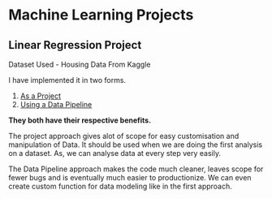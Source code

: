 # Machine Learning Projects
## Linear Regression Project
Dataset Used - Housing Data From Kaggle

I have implemented it in two forms.
1. [As a Project](Linear%20Regression%20-%20Housing%20Prices.ipynb)
2. [Using a Data Pipeline](Linear%20Regression%20-%20Data%20Pipeline%20Implementation%20-%20Housing%20Data%20Project%20.ipynb)

**They both have their respective benefits.**

The project approach gives alot of scope for easy customisation and manipulation of Data. It should be used when we are doing the first analysis on a dataset. As, we can analyse data at every step very easily.

The Data Pipeline approach makes the code much cleaner, leaves scope for fewer bugs and is eventually much easier to productionize. We can even create custom function for data modeling like in the first approach. 
